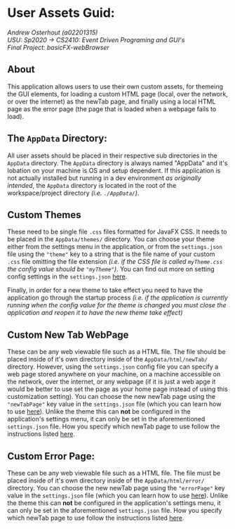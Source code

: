 User Assets Guid:
===================
_Andrew Osterhout (a02201315)_<br/>
_USU: Sp2020 -> CS2410: Event Driven Programing and GUI's_<br/>
_Final Project: basicFX-webBrowser_

## About
This application allows users to use their own custom assets, for themeing the GUI elements, for loading a custom HTML page (local, over the network, or over the internet) as the newTab page, and finally using a local HTML page as the error page (the page that is loaded when a webpage fails to load).


## The `AppData` Directory:
All user assets should be placed in their respective sub directories in the `AppData` directory.  The `AppData` directory is always named "AppData" and it's lobation on your machine is OS and setup dependent.
If this application is not actually installed but running in a dev environment _as originally intended_, the `AppData` directory is located in the root of the workspace/project directory _(i.e. `./AppData/`)_.


## Custom Themes
These need to be single file `.css` files formatted for JavaFX CSS.
It needs to be placed in the `AppData/themes/` directory.
You can choose your theme either from the settings menu in the application,
 or from the `settings.json` file using the `"theme"` key to a string that is the file name of your custom `.css` file omitting the file extension _(i.e. if the CSS file is called `myTheme.css` the config value should be `"myTheme"`)_.
You can find out more on setting config settings in the `settings.json` [here](settingsConfig.md).

Finally, in order for a new theme to take effect you need to have the application go through the startup process _(i.e. if the application is currently running when the config value for the theme is changed you must close the application and reopen it to have the new theme take effect)_


## Custom New Tab WebPage
These can be any web viewable file such as a HTML file.  The file should be placed inside of it's own directory inside of the `AppData/html/newTab/` directory.
However, using the `settings.json` config file you can specify a web page stored anywhere on your machine, on a machine accessible on the network, over the internet, or any webpage (if it is just a web apge it would be better to use set the page as your home page instead of using this customization setting).
You can choose the new newTab page using the `"newTabPage"` key value in the `settings.json` file (which you can learn how to use [here](settingsConfig.md)).
Unlike the theme this can **not** be configured in the application's settings menu, it can only be set in the aforementioned `settings.json` file.
How you specify which newTab page to use follow the instructions listed [here](settingsConfig.md#advanced-settings).


## Custom Error Page:
These can be any web viewable file such as a HTML file.  The file must be placed inside of it's own directory inside of the `AppData/html/error/` directory.
You can choose the new newTab page using the `"errorPage"` key value in the `settings.json` file (which you can learn how to use [here](settingsConfig.md)).
Unlike the theme this can **not** be configured in the application's settings menu, it can only be set in the aforementioned `settings.json` file.
How you specify which newTab page to use follow the instructions listed [here](settingsConfig.md#advanced-settings).
